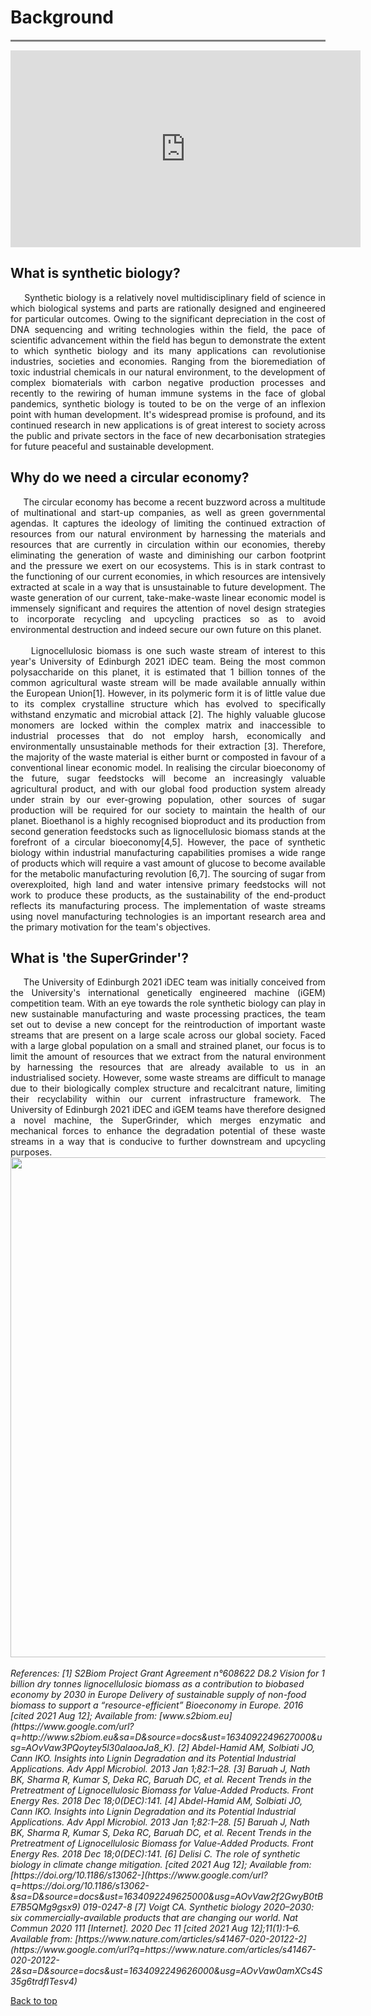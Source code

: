 # **Background**
<hr style="height:3px;border:none;color:#808080;background-color:#808080;" />

<center><iframe width="560" height="315" src="https://www.youtube.com/embed/t6USKgW261w?controls=0" title="YouTube video player" frameborder="0" allow="accelerometer; autoplay; clipboard-write; encrypted-media; gyroscope; picture-in-picture" allowfullscreen></iframe></center>

## **What is synthetic biology?**

<div style="text-align: justify">
&nbsp;&nbsp;&nbsp;&nbsp;&nbsp;Synthetic biology is a relatively novel multidisciplinary field of science in which biological systems and parts are rationally designed and engineered for particular outcomes. Owing to the significant depreciation in the cost of DNA sequencing and writing technologies within the field, the pace of scientific advancement within the field has begun to demonstrate the extent to which synthetic biology and its many applications can revolutionise industries, societies and economies. Ranging from the bioremediation of toxic industrial chemicals in our natural environment, to the development of complex biomaterials with carbon negative production processes and recently to the rewiring of human immune systems in the face of global pandemics, synthetic biology is touted to be on the verge of an inflexion point with human development. It&#39;s widespread promise is profound, and its continued research in new applications is of great interest to society across the public and private sectors in the face of new decarbonisation strategies for future peaceful and sustainable development.
</div>

## **Why do we need a circular economy?**

<div style="text-align: justify">
&nbsp;&nbsp;&nbsp;&nbsp;&nbsp;The circular economy has become a recent buzzword across a multitude of multinational and start-up companies, as well as green governmental agendas. It captures the ideology of limiting the continued extraction of resources from our natural environment by harnessing the materials and resources that are currently in circulation within our economies, thereby eliminating the generation of waste and diminishing our carbon footprint and the pressure we exert on our ecosystems. This is in stark contrast to the functioning of our current economies, in which resources are intensively extracted at scale in a way that is unsustainable to future development. The waste generation of our current, take-make-waste linear economic model is immensely significant and requires the attention of novel design strategies to incorporate recycling and upcycling practices so as to avoid environmental destruction and indeed secure our own future on this planet.
</div>
<br>
<div style="text-align: justify">
&nbsp;&nbsp;&nbsp;&nbsp;&nbsp;Lignocellulosic biomass is one such waste stream of interest to this year&#39;s University of Edinburgh 2021 iDEC team. Being the most common polysaccharide on this planet, it is estimated that 1 billion tonnes of the common agricultural waste stream will be made available annually within the European Union[1]. However, in its polymeric form it is of little value due to its complex crystalline structure which has evolved to specifically withstand enzymatic and microbial attack [2]. The highly valuable glucose monomers are locked within the complex matrix and inaccessible to industrial processes that do not employ harsh, economically and environmentally unsustainable methods for their extraction [3]. Therefore, the majority of the waste material is either burnt or composted in favour of a conventional linear economic model. In realising the circular bioeconomy of the future, sugar feedstocks will become an increasingly valuable agricultural product, and with our global food production system already under strain by our ever-growing population, other sources of sugar production will be required for our society to maintain the health of our planet. Bioethanol is a highly recognised bioproduct and its production from second generation feedstocks such as lignocellulosic biomass stands at the forefront of a circular bioeconomy[4,5]. However, the pace of synthetic biology within industrial manufacturing capabilities promises a wide range of products which will require a vast amount of glucose to become available for the metabolic manufacturing revolution [6,7]. The sourcing of sugar from overexploited, high land and water intensive primary feedstocks will not work to produce these products, as the sustainability of the end-product reflects its manufacturing process. The implementation of waste streams using novel manufacturing technologies is an important research area and the primary motivation for the team&#39;s objectives.
</div>

## **What is &#39;the SuperGrinder&#39;?**

<div style="text-align: justify">
&nbsp;&nbsp;&nbsp;&nbsp;&nbsp;The University of Edinburgh 2021 iDEC team was initially conceived from the University&#39;s international genetically engineered machine (iGEM) competition team. With an eye towards the role synthetic biology can play in new sustainable manufacturing and waste processing practices, the team set out to devise a new concept for the reintroduction of important waste streams that are present on a large scale across our global society. Faced with a large global population on a small and strained planet, our focus is to limit the amount of resources that we extract from the natural environment by harnessing the resources that are already available to us in an industrialised society. However, some waste streams are difficult to manage due to their biologically complex structure and recalcitrant nature, limiting their recyclability within our current infrastructure framework. The University of Edinburgh 2021 iDEC and iGEM teams have therefore designed a novel machine, the SuperGrinder, which merges enzymatic and mechanical forces to enhance the degradation potential of these waste streams in a way that is conducive to further downstream and upcycling purposes.
</div>

<center><img width = "800" src ="https://user-images.githubusercontent.com/92064762/136875460-358e658d-e586-4ec2-8956-9e3eb8597905.png"></center>
<br>


<em>
 References:
  [1] S2Biom Project Grant Agreement n°608622 D8.2 Vision for 1 billion dry tonnes lignocellulosic biomass as a contribution to biobased economy   by 2030 in Europe Delivery of sustainable supply of non-food biomass   to support a “resource-efficient” Bioeconomy in Europe. 2016 [cited 2021 Aug 12]; Available from: [www.s2biom.eu](https://www.google.com/url?q=http://www.s2biom.eu&sa=D&source=docs&ust=1634092249627000&usg=AOvVaw3PQoytey5l30alaoaJa8_K).
  [2] Abdel-Hamid AM, Solbiati JO, Cann IKO. Insights into Lignin  
Degradation and its Potential Industrial Applications. Adv Appl  
Microbiol. 2013 Jan 1;82:1–28.
  [3] Baruah J, Nath BK, Sharma R, Kumar S, Deka RC, Baruah DC, et al.  Recent Trends in the Pretreatment of Lignocellulosic Biomass for  Value-Added Products. Front Energy Res. 2018 Dec 18;0(DEC):141.
  [4] Abdel-Hamid AM, Solbiati JO, Cann IKO. Insights into Lignin Degradation and its Potential Industrial Applications. Adv Appl  
Microbiol. 2013 Jan 1;82:1–28. 
  [5] Baruah J, Nath BK, Sharma R, Kumar S, Deka RC, Baruah DC, et al.  Recent Trends in the Pretreatment of Lignocellulosic Biomass for  Value-Added Products. Front Energy Res. 2018 Dec 18;0(DEC):141.
  [6] Delisi C. The role of synthetic biology in climate change mitigation. [cited 2021 Aug 12]; Available from: [https://doi.org/10.1186/s13062-](https://www.google.com/url?q=https://doi.org/10.1186/s13062-&sa=D&source=docs&ust=1634092249625000&usg=AOvVaw2f2GwyB0tBE7B5QMg9gsx9)  
019-0247-8
  [7] Voigt CA. Synthetic biology 2020–2030: six commercially-available  products that are changing our world. Nat Commun 2020 111  [Internet]. 2020 Dec 11 [cited 2021 Aug 12];11(1):1–6. Available from:  [https://www.nature.com/articles/s41467-020-20122-2](https://www.google.com/url?q=https://www.nature.com/articles/s41467-020-20122-2&sa=D&source=docs&ust=1634092249626000&usg=AOvVaw0amXCs4S35g6trdfITesv4)
</em>
<br>
  
[Back to top](#)
